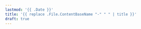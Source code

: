 ```yaml
---
lastmod: '{{ .Date }}'
title: '{{ replace .File.ContentBaseName "-" " " | title }}'
draft: true
---
```

